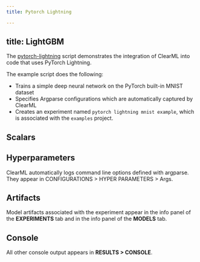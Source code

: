 ```yaml
---
title: Pytorch Lightning

---
```

title: LightGBM
---

The [pytorch-lightning](https://github.com/allegroai/clearml/blob/master/examples/frameworks/pytorch-lightning/pytorch_lightning_example.py) 
script demonstrates the integration of ClearML into code that uses PyTorch Lightning. 

The example script does the following:
* Trains a simple deep neural network on the PyTorch built-in MNIST dataset
* Specifies Argparse configurations which are automatically captured by ClearML
* Creates an experiment named `pytorch lightning mnist example`, which is associated with the `examples` project.

## Scalars



## Hyperparameters

ClearML automatically logs command line options defined with argparse. They appear in CONFIGURATIONS > HYPER PARAMETERS > Args.


## Artifacts

Model artifacts associated with the experiment appear in the info panel of the **EXPERIMENTS** tab and in the info panel of the **MODELS** tab.


## Console

All other console output appears in **RESULTS > CONSOLE**.



